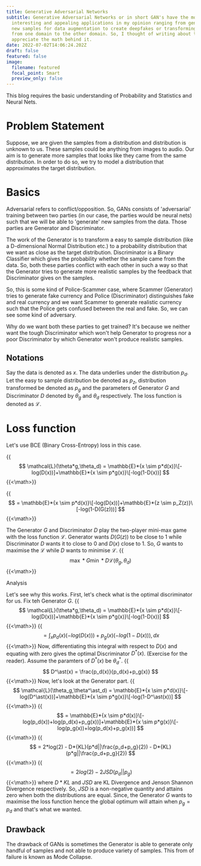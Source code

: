 ```yaml
---
title: Generative Adversarial Networks
subtitle: Generative Adversarial Networks or in short GAN's have the most
  interesting and appealing applications in my opinion ranging from generating
  new samples for data augmentation to create deepfakes or transforming images
  from one domain to the other domain. So, I thought of writing about this and
  appreciate the math behind it.
date: 2022-07-02T14:06:24.202Z
draft: false
featured: false
image:
  filename: featured
  focal_point: Smart
  preview_only: false
---
```

This blog requires the basic understanding of Probability and Statistics and Neural Nets. 

# Problem Statement

Suppose, we are given the samples from a distribution and distribution is unknown to us. These samples could be anything from images to audio. Our aim is to generate more samples that looks like they came from the same distribution. In order to do so, we try to model a distribution that approximates the target distribution.

# Basics

Adversarial refers to conflict/opposition. So, GANs consists of 'adversarial' training between two parties (in our case, the parties would be neural nets) such that we will be able to 'generate' new samples from the data. Those parties are Generator and Discriminator. 

The work of the Generator is to transform a easy to sample distribution (like a D-dimensional Normal Distribution etc.) to a probability distribution that we want as close as the target distribution. Discriminator is a Binary Classifier which gives the probability whether the sample came from the data. So, both these parties conflict with each other in such a way so that the Generator tries to generate more realistic samples by the feedback that Discriminator gives on the samples. 

So, this is some kind of Police-Scammer case, where Scammer (Generator) tries to generate fake currency and Police (Discriminator) distinguishes fake and real currency and we want Scammer to generate realistic currency such that the Police gets confused between the real and fake. So, we can see some kind of adversary.  

Why do we want both these parties to get trained? It's because we neither want the tough Discriminator which won't help Generator to progress nor a poor Discriminator by which Generator won't produce realistic samples. 

## Notations

Say the data is denoted as $x$. The data underlies under the distribution $p_d$. Let the easy to sample distribution be denoted as $p_z$, distribution transformed be denoted as $p_g$ and the parameters of Generator $G$ and Discriminator $D$ denoted by $\theta_g$ and $\theta_d$ respectively. The loss function is denoted as $\mathcal{L}$.

# Loss function

Let's use BCE (Binary Cross-Entropy) loss in this case. 

{{<math>}}
$$ 
\mathcal{L}(\theta*g,\theta_d) = \mathbb{E}*{x \sim p*d(x)}\[-log(D(x))]+\mathbb{E}*{x \sim p*g(x)}\[-log(1-D(x))]
$$
{{<\math>}}

{{<math>}}
$$
 = \mathbb{E}*{x \sim p*d(x)}\[-log(D(x))]+\mathbb{E}*{z \sim p_Z(z)}\[-log(1-D(G(z)))]
$$
{{<\math>}}

The Generator $G$ and Discriminator $D$ play the two-player mini-max game with the loss function $\mathcal{L}$. Generator wants $D(G(z))$ to be close to 1 while Discriminator $D$ wants it to close to 0 and $D(x)$ close to 1. So, $G$ wants to maximise the $\mathcal{L}$ while $D$ wants to minimise $\mathcal{L}$.
{{<math>}}
$$ 
    \max*{G} \min*{D} \mathcal{L}(\theta_g,\theta_d)
$$
{{<\math>}}

Analysis

Let's see why this works. First, let's check what is the optimal discriminator for us. Fix teh Generator $G$. 
{{<math>}}
$$ 
  \mathcal{L}(\theta*g,\theta_d) = \mathbb{E}*{x \sim p*d(x)}\[-log(D(x))]+\mathbb{E}*{x \sim p*g(x)}\[-log(1-D(x))]
$$
{{<\math>}}
{{<math>}}
$$ 
  = \int_x p_d(x)(-log(D(x))) + p_g(x)(-log(1-D(x))) ,dx 
$$
{{<\math>}}
Now, differentiating this integral with respect to $D(x)$ and equating with zero gives the optimal Discriminator $D^\ast(x)$. (Exercise for the reader). Assume the paramters of $D^\ast(x)$ be $\theta^\ast_d$.
{{<math>}}
$$ 
  D^\ast(x) = \frac{p_d(x)}{p_d(x)+p_g(x)}
$$
{{<\math>}}
Now, let's look at the Generator part. 
{{<math>}}
$$ 
  \mathcal{L}(\theta_g,\theta^\ast_d) = \mathbb{E}*{x \sim p*d(x)}\[-log(D^\ast(x))]+\mathbb{E}*{x \sim p*g(x)}\[-log(1-D^\ast(x))]
$$
{{<\math>}}
{{<math>}}
$$ 
  = \mathbb{E}*{x \sim p*d(x)}\[-log(p_d(x))+log(p_d(x)+p_g(x))]+\mathbb{E}*{x \sim p*g(x)}\[-log(p_g(x))+log(p_d(x)+p_g(x))]
$$
{{<\math>}}
{{<math>}}
$$ 
  = 2*log(2) - D*{KL}(p*d||\frac{p_d+p_g}{2}) - D*{KL}(p*g||\frac{p_d+p_g}{2})
$$
{{<\math>}}
{{<math>}}
$$
  = 2log(2) - 2JSD(p_d||p_g)
$$
{{<\math>}}
where $D*{KL}$ and $JSD$ are KL Divergence and Jenson Shannon Divergence respectively. So, $JSD$ is a non-negative quantity and attains zero when both the distributions are equal. Since, the Generator $G$ wants to maximise the loss function hence the global optimum will attain when $p_g = p_d$ and that's what we wanted.

## Drawback

The drawback of GANs is sometimes the Generator is able to generate only handful of samples and not able to produce variety of samples. This from of failure is known as Mode Collapse.
